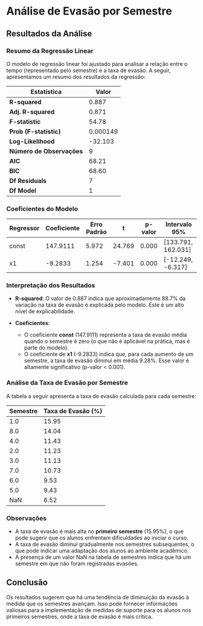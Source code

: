 # Análise de Evasão por Semestre

## Resultados da Análise

### Resumo da Regressão Linear

O modelo de regressão linear foi ajustado para analisar a relação entre o tempo (representado pelo semestre) e a taxa de evasão. A seguir, apresentamos um resumo dos resultados da regressão:

| **Estatística**                | **Valor**      |
|---------------------------------|----------------|
| **R-squared**                   | 0.887          |
| **Adj. R-squared**              | 0.871          |
| **F-statistic**                 | 54.78          |
| **Prob (F-statistic)**          | 0.000149       |
| **Log-Likelihood**              | -32.103        |
| **Número de Observações**       | 9              |
| **AIC**                         | 68.21          |
| **BIC**                         | 68.60          |
| **Df Residuals**                | 7              |
| **Df Model**                    | 1              |

### Coeficientes do Modelo

| **Regressor** | **Coeficiente** | **Erro Padrão** | **t**      | **p-valor**  | **Intervalo 95%**       |
|---------------|------------------|------------------|------------|---------------|--------------------------|
| const         | 147.9111         | 5.972            | 24.769     | 0.000         | [133.791, 162.031]      |
| x1            | -9.2833          | 1.254            | -7.401     | 0.000         | [-12.249, -6.317]       |

### Interpretação dos Resultados

- **R-squared**: O valor de 0.887 indica que aproximadamente 88.7% da variação na taxa de evasão é explicada pelo modelo. Este é um alto nível de explicabilidade.
  
- **Coeficientes**:
  - O coeficiente **const** (147.9111) representa a taxa de evasão média quando o semestre é zero (o que não é aplicável na prática, mas é parte do modelo).
  - O coeficiente de **x1** (-9.2833) indica que, para cada aumento de um semestre, a taxa de evasão diminui em média 9.28%. Esse valor é altamente significativo (p-valor < 0.001).

### Análise da Taxa de Evasão por Semestre

A tabela a seguir apresenta a taxa de evasão calculada para cada semestre:

| **Semestre** | **Taxa de Evasão (%)** |
|--------------|--------------------------|
| 1.0          | 15.95                    |
| 8.0          | 14.04                    |
| 4.0          | 11.43                    |
| 2.0          | 11.23                    |
| 3.0          | 11.13                    |
| 7.0          | 10.73                    |
| 6.0          | 9.53                     |
| 5.0          | 9.43                     |
| NaN          | 6.52                     |

### Observações

- A taxa de evasão é mais alta no **primeiro semestre** (15.95%), o que pode sugerir que os alunos enfrentam dificuldades ao iniciar o curso.
- A taxa de evasão diminui gradualmente nos semestres subsequentes, o que pode indicar uma adaptação dos alunos ao ambiente acadêmico.
- A presença de um valor NaN na tabela de semestres indica que há um semestre em que não foram registradas evasões.

## Conclusão

Os resultados sugerem que há uma tendência de diminuição da evasão à medida que os semestres avançam. Isso pode fornecer informações valiosas para a implementação de medidas de suporte para os alunos nos primeiros semestres, onde a taxa de evasão é mais crítica.
